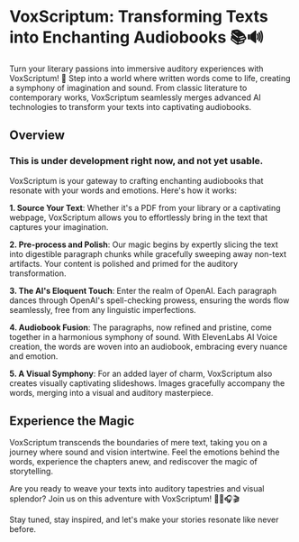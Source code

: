 # VoxScriptum: Transforming Texts into Enchanting Audiobooks 📚🔊

Turn your literary passions into immersive auditory experiences with VoxScriptum! 🎉 Step into a world where written words come to life, creating a symphony of imagination and sound. From classic literature to contemporary works, VoxScriptum seamlessly merges advanced AI technologies to transform your texts into captivating audiobooks.

## Overview

### This is under development right now, and not yet usable.

VoxScriptum is your gateway to crafting enchanting audiobooks that resonate with your words and emotions. Here's how it works:

**1. Source Your Text**: Whether it's a PDF from your library or a captivating webpage, VoxScriptum allows you to effortlessly bring in the text that captures your imagination.

**2. Pre-process and Polish**: Our magic begins by expertly slicing the text into digestible paragraph chunks while gracefully sweeping away non-text artifacts. Your content is polished and primed for the auditory transformation.

**3. The AI's Eloquent Touch**: Enter the realm of OpenAI. Each paragraph dances through OpenAI's spell-checking prowess, ensuring the words flow seamlessly, free from any linguistic imperfections.

**4. Audiobook Fusion**: The paragraphs, now refined and pristine, come together in a harmonious symphony of sound. With ElevenLabs AI Voice creation, the words are woven into an audiobook, embracing every nuance and emotion.

**5. A Visual Symphony**: For an added layer of charm, VoxScriptum also creates visually captivating slideshows. Images gracefully accompany the words, merging into a visual and auditory masterpiece.

## Experience the Magic

VoxScriptum transcends the boundaries of mere text, taking you on a journey where sound and vision intertwine. Feel the emotions behind the words, experience the chapters anew, and rediscover the magic of storytelling.

Are you ready to weave your texts into auditory tapestries and visual splendor? Join us on this adventure with VoxScriptum! 🌟📖🎧🎬

Stay tuned, stay inspired, and let's make your stories resonate like never before.
